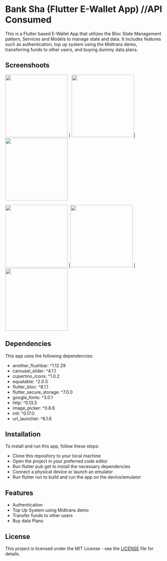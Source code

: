 
# Bank Sha (Flutter E-Wallet App) //API Consumed

This is a Flutter based E-Wallet App that utilizes the Bloc State Management pattern, Services and Models to manage state and data. It includes features such as authentication, top up system using the Midtrans demo, transferring funds to other users, and buying dummy data plans.

## Screenshoots
<img src="https://i.ibb.co/C6L6nf0/Simulator-Screen-Shot-i-Phone-14-Pro-Max-2022-12-26-at-14-20-59.png"  width="200">  |  <img src="https://i.ibb.co/vYdFkRM/Simulator-Screen-Shot-i-Phone-14-Pro-Max-2022-12-26-at-14-21-06.png"  width="200">| <img src="https://i.ibb.co/3RMwtKy/Simulator-Screen-Shot-i-Phone-14-Pro-Max-2022-12-26-at-14-21-43.png"  width="200">

<img src="https://i.ibb.co/FxH4rf5/Simulator-Screen-Shot-i-Phone-14-Pro-Max-2022-12-26-at-14-21-38.png"  width="200"> |<img src="https://i.ibb.co/FYmKQWP/Simulator-Screen-Shot-i-Phone-14-Pro-Max-2022-12-26-at-14-21-16.png"  width="200">  |  <img src="https://i.ibb.co/SVZXC2r/Simulator-Screen-Shot-i-Phone-14-Pro-Max-2022-12-26-at-14-21-46.png"  width="200">


## Dependencies
This app uses the following dependencies:
- another_flushbar: ^1.12.29
- carousel_slider: ^4.1.1
- cupertino_icons: ^1.0.2
- equatable: ^2.0.5
- flutter_bloc: ^8.1.1
- flutter_secure_storage: ^7.0.0
- google_fonts: ^3.0.1
- http: ^0.13.5
- image_picker: ^0.8.6
- intl: ^0.17.0
- url_launcher: ^6.1.6

## Installation
To install and run this app, follow these steps:
- Clone this repository to your local machine
- Open the project in your preferred code editor
- Run flutter pub get to install the necessary dependencies
- Connect a physical device or launch an emulator
- Run flutter run to build and run the app on the device/emulator

## Features

- Authentication
- Top Up System using Midtrans demo
- Transfer funds to other users
- Buy data Plans 


## License

This project is licensed under the MIT License - see the [LICENSE](https://github.com/muhAzri/bank_sha-Bloc-State-API-Consume/blob/master/License) file for details.
